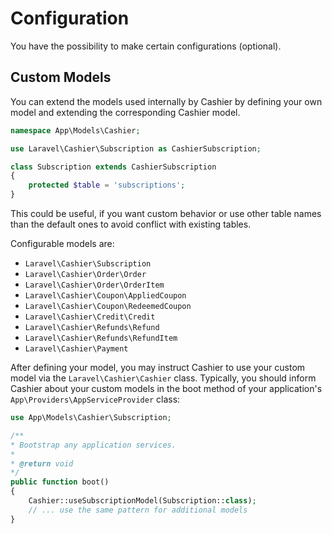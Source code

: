 # Configuration

You have the possibility to make certain configurations (optional).

## Custom Models

You can extend the models used internally by Cashier by defining your own model and extending the corresponding Cashier model.

```php
namespace App\Models\Cashier;

use Laravel\Cashier\Subscription as CashierSubscription;

class Subscription extends CashierSubscription
{
    protected $table = 'subscriptions';
}

```

This could be useful, if you want custom behavior or use other table names than the default ones to avoid conflict with existing tables.

Configurable models are:

- `Laravel\Cashier\Subscription`
- `Laravel\Cashier\Order\Order`
- `Laravel\Cashier\Order\OrderItem`
- `Laravel\Cashier\Coupon\AppliedCoupon`
- `Laravel\Cashier\Coupon\RedeemedCoupon`
- `Laravel\Cashier\Credit\Credit`
- `Laravel\Cashier\Refunds\Refund`
- `Laravel\Cashier\Refunds\RefundItem`
- `Laravel\Cashier\Payment`

After defining your model, you may instruct Cashier to use your custom model via the `Laravel\Cashier\Cashier` class. Typically, you should inform Cashier about your custom models in the boot method of your application's `App\Providers\AppServiceProvider` class:


```php
use App\Models\Cashier\Subscription;

/**
* Bootstrap any application services.
*
* @return void
*/
public function boot()
{
    Cashier::useSubscriptionModel(Subscription::class);
    // ... use the same pattern for additional models
}
```
